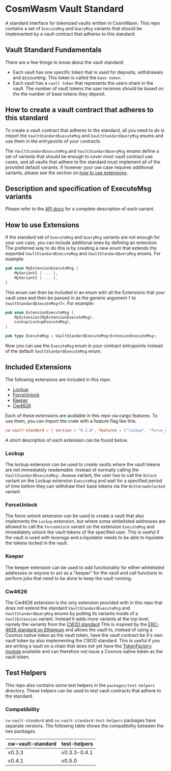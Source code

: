 # CosmWasm Vault Standard

A standard interface for tokenized vaults written in CosmWasm. This repo contains a set of `ExecuteMsg` and `QueryMsg` variants that should be implemented by a vault contract that adheres to this standard.

## Vault Standard Fundamentals
There are a few things to know about the vault standard:
* Each vault has one specific token that is used for deposits, withdrawals and accounting. This token is called the `base token`.
* Each vault has a `vault token` that represents the users share in the vault. The number of vault tokens the user receives should be based on the the number of base tokens they deposit.

## How to create a vault contract that adheres to this standard

To create a vault contract that adheres to the standard, all you need to do is import the `VaultStandardExecuteMsg` and `VaultStandardQueryMsg` enums and use them in the entrypoints of your contracts.

The `VaultStandardExecuteMsg` and `VaultStandardQueryMsg` enums define a set of variants that should be enough to cover most vault contract use cases, and all vaults that adhere to the standard must implement all of the provided default variants. If however your use case requires additional variants, please see the section on [how to use extensions](#how-to-use-extensions).


## Description and specification of ExecuteMsg variants
Please refer to the [API docs](https://docs.rs/cw-vault-standard) for a complete description of each variant.

## How to use Extensions

If the standard set of `ExecuteMsg` and `QueryMsg` variants are not enough for your use case, you can include additional ones by defining an extension. The preferred way to do this is by creating a new enum that extends the exported `VaultStandardExecuteMsg` and `VaultStandardQueryMsg` enums. For example:

```rust
pub enum MyExtensionExecuteMsg {
    MyVariant1 { ... },
    MyVariant2 { ... },
}
```
This enum can then be included in an enum with all the Extensions that your vault uses and then be passed in as the generic argument `T` to `VaultStandardExecuteMsg<T>`. For example:

```rust
pub enum ExtensionExecuteMsg {
    MyExtension(MyExtensionExecuteMsg),
    Lockup(LockupExecuteMsg),
}

pub type ExecuteMsg = VaultStandardExecuteMsg<ExtensionExecuteMsg>;
```

Now you can use the `ExecuteMsg` enum in your contract entrypoints instead of the default `VaultStandardExecuteMsg` enum.

## Included Extensions

The following extensions are included in this repo:
* [Lockup](src/extensions/lockup.rs)
* [ForceUnlock](src/extensions/force_unlock.rs)
* [Keeper](src/extensions/keeper.rs)
* [Cw4626](src/extensions/cw4626.rs)

Each of these extensions are available in this repo via cargo features. To use them, you can import the crate with a feature flag like this:

```toml
cw-vault-standard = { version = "0.2.0", features = ["lockup", "force_unlock"] }
```

A short description of each extension can be found below.

### Lockup
The lockup extension can be used to create vaults where the vault tokens are not immediately reedemable. Instead of normally calling the `VaultStandardExecuteMsg::Redeem` variant, the user has to call the `Unlock` variant on the Lockup extension `ExecuteMsg` and wait for a specified period of time before they can withdraw their base tokens via the `WithdrawUnlocked` variant.

### ForceUnlock
The force unlock extension can be used to create a vault that also implements the `Lockup` extension, but where some whitelisted addresses are allowed to call the `ForceUnlock` variant on the extension `ExecuteMsg` and immediately unlock the vault tokens of the specified user. This is useful if the vault is used  with leverage and a liquidator needs to be able to liquidate the tokens locked in the vault.

### Keeper
The keeper extension can be used to add functionality for either whitelisted addresses or anyone to act as a "keeper" for the vault and call functions to perform jobs that need to be done to keep the vault running.

### Cw4626
The Cw4626 extension is the only extension provided with in this repo that does not extend the standard `VaultStandardExecuteMsg` and `VaultStandardQueryMsg` enums by putting its variants inside of a `VaultExtension` variant. Instead it adds more variants at the top level, namely the variants from the [CW20 standard](https://github.com/CosmWasm/cw-plus/tree/main/packages/cw20) This is inspired by the [ERC-4626 standard on Ethereum](https://ethereum.org/en/developers/docs/standards/tokens/erc-4626/) and allows the vault to, instead of using a Cosmos native token as the vault token, have the vault contract be it's own vault token by also implementing the CW20 standard. This is useful if you are writing a vault on a chain that does not yet have the [TokenFactory module](https://github.com/CosmWasm/token-factory) available and can therefore not issue a Cosmos native token as the vault token.


## Test Helpers

This repo also contains some test helpers in the `packages/test-helpers` directory. These helpers can be used to test vault contracts that adhere to the standard.

### Compatibility

`cw-vault-standard` and `cw-vault-standard-test-helpers` packages have separate versions. The following table shows the compatibility between the two packages.

| cw-vault-standard | test-helpers  |
|-------------------|---------------|
| v0.3.3            | v0.3.3-0.4.1  |
| v0.4.1            | v0.5.0        |
